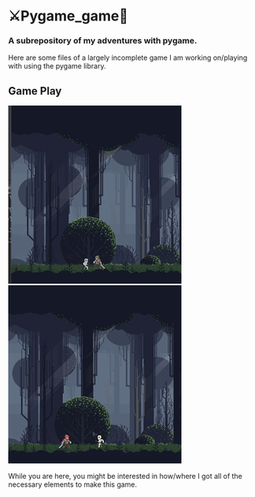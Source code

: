 # ⚔Pygame_game🐉

### A subrepository of my adventures with pygame.

Here are some files of a largely incomplete game I am working on/playing with using the pygame library.

## Game Play

![](https://github.com/benyamindsmith/PythonMusings/blob/master/Pygame_game/Pygame%20Sprite%20Fight.gif) ![](https://github.com/benyamindsmith/PythonMusings/blob/master/Pygame_game/Pygame%20Sprite%20Fight%20with%20Skeleton%20Dead.gif)

While you are here, you might be interested in how/where I got all of the necessary elements to make this game. 
